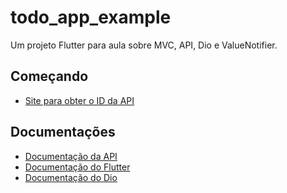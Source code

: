 # todo_app_example

Um projeto Flutter para aula sobre MVC, API, Dio e ValueNotifier.

## Começando

- [Site para obter o ID da API](https://crudcrud.com)

## Documentações

- [Documentação da API](https://deyvidjlira.stoplight.io/studio/class-about-api)
- [Documentação do Flutter](https://docs.flutter.dev/)
- [Documentação do Dio](https://pub.dev/documentation/dio/latest/)